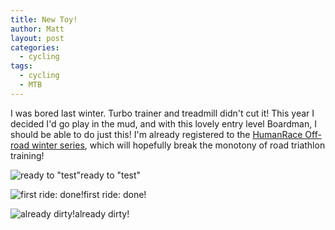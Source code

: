 ```yaml
---
title: New Toy!
author: Matt
layout: post
categories:
  - cycling
tags:
  - cycling
  - MTB
---
```

I was bored last winter. Turbo trainer and treadmill didn't cut it!
This year I decided I'd go play in the mud, and with this lovely entry level Boardman, I should be able to do just this!
I'm already registered to the [HumanRace Off-road winter series][1], which will hopefully break the monotony of road triathlon training!

<p class="attachement"><span><img src="{{ "20131017-195900.jpg" | image_path | cdn }}" alt="ready to &quot;test&quot;" /><span>ready to "test"</span></span></p>

<p class="attachement"><span><img src="{{ "20131017-195917.jpg" | image_path | cdn }}" alt="first ride: done!" /><span>first ride: done!</span></span></p>

<p class="attachement"><span><img src="{{ "20131017-195923.jpg" | image_path | cdn }}" alt="already dirty!" /><span>already dirty!</span></span></p>


 [1]: http://humanrace.co.uk/events/off-road